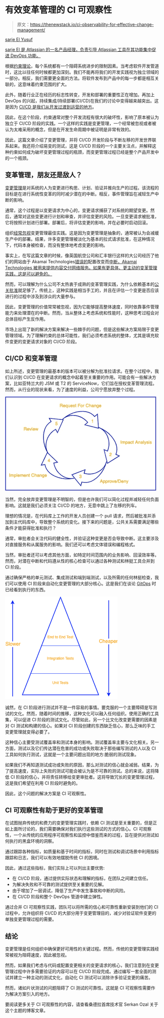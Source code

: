 # 有效变革管理的 CI 可观察性

> 原文：<https://thenewstack.io/ci-observability-for-effective-change-management/>

[](https://www.linkedin.com/in/syedsarj/)

[sarje El Yusuf](https://www.linkedin.com/in/syedsarj/)

[sarje El 是 Atlassian 的一名产品经理，负责引导 Atlassian 工具在其功能集中促进 DevOps 功能。](https://www.linkedin.com/in/syedsarj/)

[](https://www.linkedin.com/in/syedsarj/)[](https://www.linkedin.com/in/syedsarj/)

根据[约束理论](https://www.leanproduction.com/theory-of-constraints.html)，每个系统都有一个阻碍系统进步的限制因素。当考虑软件开发管道时，这比以往任何时候都更加深刻。我们不能再将我们的开发实践视为独立领域的一部分。相反，我们需要更全面的方法。将软件发布到产品中的每一步都是相互关联的，这意味着约束范围的扩大。

此外，随着行业正在经历的标志性转变，开发和部署的重要性正在增加。再加上 DevOps 的兴起，持续集成/持续部署(CI/CD)在我们的讨论中变得越来越突出。这是因为 [CI/CD 是我们从开发过渡到运营的地方](https://blog.thundra.io/what-ci-observability-means-for-devops)。

因此，在这个阶段，约束通常对整个开发流程有很大的破坏性，影响了原本被认为独立于 CI/CD 阶段的实践。一个这样的实践是变更管理，一个经常被忽视或者被认为太难采用的概念，但是在开发生命周期中被证明是非常有效的。

因此，这篇文章介绍了变更管理，并将 CI/CD 开发阶段与不断左移的开发世界联系起来。我还将介绍易变的测试，这是 CI/CD 阶段的一个主要关注点，并解释这种约束如何成为破坏变更管理过程的瓶颈，而变更管理过程已经是整个产品开发中的一个瓶颈。

## 变革管理，朋友还是敌人？

[变更管理](https://www.atlassian.com/itsm/change-management)是对系统的人为变更进行构思、计划、验证并推向生产的过程。该流程的目标是在进行系统性变革的同时减少潜在的中断。相反，事件管理旨在减轻生产中断的影响。

通常，这个过程是以变更请求为中心的，变更请求捕获了对系统的期望变更。然后，通常对这些变更进行计划和审查，并评估变更的风险。一旦变更请求被批准，它将按照计划进行部署。部署后，将评估变更的影响，并在必要时启动回滚。

组织[经常忽视](https://blog.prosci.com/avoid-these-change-management-obstacles)变更管理最佳实践。这是因为变更管理是抽象的，通常被认为会减缓生产中的部署。结果，许多变更管理被淡化为基本的拉式请求批准，在这种情况下，代码本身被检查，而没有整体地考虑变更的影响。

事实上，在写这篇文章的时候，像英国航空公司和汇丰银行这样的大公司经历了他们的网站由于 Akamai Technologies[错误的](https://twitter.com/Akamai/status/1418271515192270850?s=20)配置改变而[中断，Akamai Technologies 被用来提供内容交付网络服务。如果有更具体、更主动的变革管理实践，这是可以避免的。](https://news.sky.com/story/several-high-profile-websites-including-hsbc-airbnb-and-british-airways-hit-by-outages-12361521)

然而，可以理解为什么公司不太热衷于成熟的变革管理实践，为什么依赖基本的[公关批准](https://www.contino.io/insights/pull-requests-change-control)就足够了。传统上，这种实践是相当手工的，并且在评估一个变更是否应该进行的过程中涉及到涉众的大量参与。

因此，变更管理的价值常常被忽视，因为它能够提高整体速度，同时依靠事件管理能力来处理潜在的中断。然而，当从整体上考虑系统和性能时，这种思考过程会对总体目标产生反作用。

市场上出现了新的解决方案来解决一些棘手的问题，但是这些解决方案局限于变更管理领域。为了理解约束的总体可能性，我们必须考虑系统的整体，尤其是填充软件变更的变更请求对象的 CI/CD 阶段。

## CI/CD 和变革管理

如上所述，变更管理的最基本的版本可以被分解为批准拉请求。在整个过程中，我们认识到 CI/CD 在变更请求的概念中起着至关重要的作用。可能会有一些解决方案，比如亚特兰大的 JSM 或 T2 的 ServiceNow，它们旨在授权变革管理流程。然而，从行业的现状来看，为了速度的利益，公司宁愿放弃整个过程。

[![](img/717867a7169558efd71438a9e7e2c2c8.png)](https://cdn.thenewstack.io/media/2021/08/e5bdbefb-image2.png)

当然，完全放弃变更管理是不明智的，但是也许我们可以简化过程并减轻任何负面影响。这就是我们必须关注 CI/CD 的地方，无意中跳上了左移的列车。

理想的情况是，在代码库上工作的开发人员创建一个 pull 请求，然后被批准并添加到主代码库中，导致整个系统的变化。接下来的问题是，公共关系需要满足哪些条件才能获得批准和执行？

通常，审批者会关注代码的健全性，并验证这种变更是否会导致中断。这主要涉及对直接服务和从属服务的影响。我们还可以考虑文体错误和编程格式。

当然，审批者还可以考虑其他方面，如特定时间范围内的业务影响、回滚效率等。然而，对潜在中断和代码遵从性的核心检查可以通过各种测试和林挺工具合并到 CI 阶段。

通过确保严格的单元测试、集成测试和端到端测试，以及所需的任何林挺检查，我们可以使用 CI 阶段来自动化变更管理的大部分核心。这是我们在谈论 [GitOps](https://blog.thundra.io/under-the-hood-of-gitops) 时已经看到执行的东西。

[![](img/9e46f2ac84192939f05ec6b3516a11f3.png)](https://cdn.thenewstack.io/media/2021/08/8cf4ce4b-image1.png)

诚然，在 CI 阶段进行测试并不是一件容易的事情。要克服的一个主要障碍是写测试的文化。然而，随着时间的推移，这种文化可以融入任何组织。使用正确的工具集，可以促进 CI 阶段的测试文化。尽管如此，另一个比文化改变更需要的因素是对 CI 测试和构建的信心。如果对 CI 阶段创建的东西缺乏信心，那么乏味的手工变更管理就变得必要了。

这种信心主要受测试覆盖率和测试本身的影响。测试覆盖率主要与文化相关。另一方面，测试以及它们传达潜在危害的成功或失败取决于那些编写测试的人以及 CI 工具如何执行测试，这就是一个主要问题出现的地方:脆弱的测试现象。

如果我们不再知道测试成功或失败的原因，那么对测试的信心就会减弱。结果，为了提高速度，实际上失败的测试可能会被认为是不可靠的测试。总的来说，这将降低 CI 阶段的信心，并将责任转移给变更审批者。这将导致冗长的变更管理过程，这是我们希望在利用 CI 阶段时避免的。

因此，这个问题的解决方案是 CI 可观察性。

## CI 可观察性有助于更好的变革管理

在试图抛弃传统的和费力的变更管理实践时，依赖 CI 测试是至关重要的，但是正如上面所讨论的，我们需要确保对我们执行这些测试的方式的信心。CI 可观察性，一个从传统的应用程序可观察性和监控中借鉴而来的过程，旨在提供对测试如何执行的黑盒环境的洞察。

通过跟踪各种指标，如质量和基于时间的指标，同时在测试和调试场景中利用指标跟踪和日志，我们可以有效地摆脱传统 CI 的困境。

因此，通过这些指标，我们实际上可以列出主要优势:

*   在 CI/CD 阶段，通过提供实际状态和理解的指标，在团队之间建立信任。
*   为解决失败和不可靠的测试提供至关重要的见解。
*   由于增加了一层调试，降低了生产中发生事故和中断的风险。
*   在 CI/CD 阶段和整个 DevOps 管道中建立弹性。

通过合并 CI 可观察性实践，团队可以将所需的信心和可靠性重新安装到他们的 CI 过程中，允许组织将 CI/CD 的大部分用于变更管理目的，减少对验证软件变更的单独变更管理过程的需要。

## 结论

变更管理是任何组织中确保更好可用性的关键过程。然而，传统的变更管理实践经常被视为阻碍速度，因此被忽视。

然而，如果我们考虑与代码或配置变更相关的变更请求的核心，我们注意到在变更管理过程中许多需要验证的内容可以在 CI/CD 阶段完成。通过编写一套全面的测试并建立一种主动的测试文化，自动化 CI 测试可以消除许多验证变更的痛苦。

然而，诸如片状测试的问题阻碍了 CI 测试的可靠性。这就是 CI 可观察性需要作为解决方案引入的地方。

要阅读更多关于 CI 可观察性的内容，请查看桑德拉首席技术官 Serkan Ozal 关于这个主题的博客文章。

<svg xmlns:xlink="http://www.w3.org/1999/xlink" viewBox="0 0 68 31" version="1.1"><title>Group</title> <desc>Created with Sketch.</desc></svg>